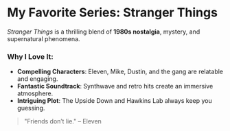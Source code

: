 # My Favorite Series: Stranger Things

*Stranger Things* is a thrilling blend of **1980s nostalgia**, mystery, and supernatural phenomena.

### Why I Love It:
- **Compelling Characters**: Eleven, Mike, Dustin, and the gang are relatable and engaging.  
- **Fantastic Soundtrack**: Synthwave and retro hits create an immersive atmosphere.  
- **Intriguing Plot**: The Upside Down and Hawkins Lab always keep you guessing.  

> "Friends don’t lie." – Eleven  
